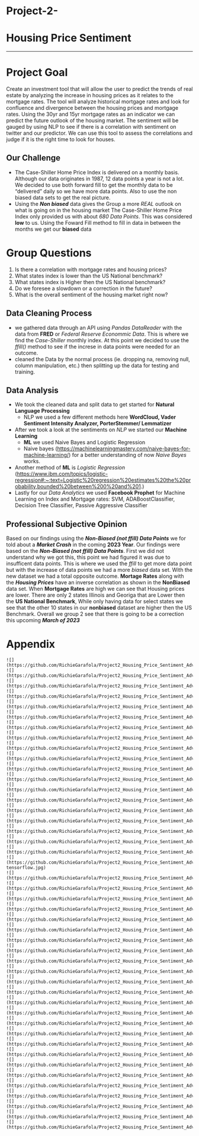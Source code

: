 # Project-2-
# Housing Price Sentiment
_________

# Project Goal 
Create an investment tool that will allow the user to predict the trends of real estate by analyzing the increase in housing prices as it relates to the mortgage rates. The tool will analyze historical mortgage rates and look for confluence and divergence between the housing prices and mortgage rates. Using the 30yr and 15yr mortgage rates as an indicator we can predict the future outlook of the housing market. The sentiment will be gauged by using NLP to see if there is a correlation with sentiment on twitter and our predictor. We can use this tool to assess the correlations and judge if it is the right time to look for houses.

## **Our Challenge**
- The Case-Shiller Home Price Index is delivered on a monthly basis. Although our data originates in 1987, 12 data points a year is not a lot. We decided to use both forward fill to get the monthly data to be “delivered” daily so we have more data points. Also to use the non biased data sets to get the real picture. 
- Using the ***Non biased*** data gives the Group a more _REAL_ outlook on what is going on in the housing market The Case-Shiller Home Price Index only provided us with about _680 Data Points_. This was considered **low** to us. Using the Foward Fill method to fill in data in between the months we get our **biased** data

# Group Questions
1. Is there a correlation with mortgage rates and housing prices?
2. What states index is lower than the US National benchmark?
3. What states index is Higher then the US National benchmark?
4. Do we foresee a slowdown or a correction in the future?
5. What is the overall sentiment of the housing market right now?

## Data Cleaning Process 

- we gathered data through an API using _Pandas DataReader_ with the data from **FRED** or _Federal Reserve Econommic Data_. This is where we find the *Case-Shiller* monthly index. At this point we decided to use the _ffill()_ method to see if the increse in data points were needed for an outcome. 
- cleaned the Data by the normal process (ie. dropping na, removing null, column manipulation, etc.) then splitting up the data for testing and training.

## Data Analysis

- We took the cleaned data and split data to get started for **Natural Language Processing** 
  - NLP we used a few different methods here **WordCloud, Vader Sentiment Intensity Analyzer, PorterStemmer/ Lemmatizer**
- After we took a look at the sentiments on _NLP_ we started our **Machine Learning**
   - **ML** we used Naive Bayes and Logistic Regression 
   - Naive bayes (https://machinelearningmastery.com/naive-bayes-for-machine-learning/) for a better understanding of now _Naive Bayes_ works.
- Another method of **ML** is _Logistic Regression_ (https://www.ibm.com/topics/logistic-regression#:~:text=Logistic%20regression%20estimates%20the%20probability,bounded%20between%200%20and%201.)
- Lastly for our _Data Analytics_ we used **Facebook Prophet** for Machine Learning on Index and Mortgage rates: SVM, ADABoostClassifier, Decision Tree Classifier, Passive Aggressive Classifier

## Professional Subjective Opinion
Based on our findings using the ***Non-Biased (not ffill) Data Points*** we for told about a ***Market Crash*** in the coming **2023 Year**.
Our findings were based on the ***Non-Biased (not ffill) Data Points***. First we did not understand why we got this, this point we had figured it was due to insufficent data points. This is where we used the _ffill_ to get more data point but with the increase of data points we had a more _biased_ data set. With the new dataset we had a total opposite outcome.
**Mortage Rates** along with the ___Housing Prices___ have an inverse correlation as shown in the **NonBiased** data set. When __Mortgage Rates__ are high we can see that Housing prices are lower.
There are only 2 states Illinois and Georiga that are Lower then the **US National Benchmark**, While only having data for select states we see that the other 10 states in our **nonbiased** dataset are higher then the US Benchmark. Overall we group 2 see that there is going to be a correction this upcoming ***March of 2023*** 




# Appendix

    ![](https://github.com/RichieGarafola/Project2_Housing_Price_Sentiment_Advisor/blob/main/Project%202/images/NONbiased_ny_prophet_prediction.png)
    ![](https://github.com/RichieGarafola/Project2_Housing_Price_Sentiment_Advisor/blob/main/Project%202/images/all_states_index.png)
    ![](https://github.com/RichieGarafola/Project2_Housing_Price_Sentiment_Advisor/blob/main/Project%202/images/biased__ada.png)
    ![](https://github.com/RichieGarafola/Project2_Housing_Price_Sentiment_Advisor/blob/main/Project%202/images/biased__ada_classification_report.png)
    ![](https://github.com/RichieGarafola/Project2_Housing_Price_Sentiment_Advisor/blob/main/Project%202/images/biased__decision_tree.png)
    ![](https://github.com/RichieGarafola/Project2_Housing_Price_Sentiment_Advisor/blob/main/Project%202/images/biased__lr_classification_report.png)
    ![](https://github.com/RichieGarafola/Project2_Housing_Price_Sentiment_Advisor/blob/main/Project%202/images/biased_mortgage15_forecast.png)
    ![](https://github.com/RichieGarafola/Project2_Housing_Price_Sentiment_Advisor/blob/main/Project%202/images/biased_mortgage30_forecast.png)
    ![](https://github.com/RichieGarafola/Project2_Housing_Price_Sentiment_Advisor/blob/main/Project%202/images/biased_ny_forecast.png)
    ![](https://github.com/RichieGarafola/Project2_Housing_Price_Sentiment_Advisor/blob/main/Project%202/images/biased_ny_prophet_prediction.png)
    ![](https://github.com/RichieGarafola/Project2_Housing_Price_Sentiment_Advisor/blob/main/Project%202/images/biased_passive_aggressive_classification_report.png)
    ![](https://github.com/RichieGarafola/Project2_Housing_Price_Sentiment_Advisor/blob/main/Project%202/images/biased_passive_aggressive_train_test_scores.png)
    ![](https://github.com/RichieGarafola/Project2_Housing_Price_Sentiment_Advisor/blob/main/Project%202/images/biased_usa_forecast.png)
    ![](https://github.com/RichieGarafola/Project2_Housing_Price_Sentiment_Advisor/blob/main/Project%202/images/biased_usa_prophet_prediction.png)
    ![](https://github.com/RichieGarafola/Project2_Housing_Price_Sentiment_Advisor/blob/main/Project%202/images/ca_vs_us_index.png)
    ![](https://github.com/RichieGarafola/Project2_Housing_Price_Sentiment_Advisor/blob/main/Project%202/images/data_cleaning.png)
    ![](https://github.com/RichieGarafola/Project2_Housing_Price_Sentiment_Advisor/blob/main/Project%202/images/fbprophet.png)
    ![](https://github.com/RichieGarafola/Project2_Housing_Price_Sentiment_Advisor/blob/main/Project%202/images/georgia_vs_us_index.png)
    ![](https://github.com/RichieGarafola/Project2_Housing_Price_Sentiment_Advisor/blob/main/Project%202/images/housingmarket_mortgagerates_wordcloud.png)
    ![](https://github.com/RichieGarafola/Project2_Housing_Price_Sentiment_Advisor/blob/main/Project%202/images/keras-tensorflow.jpg)
    ![](https://github.com/RichieGarafola/Project2_Housing_Price_Sentiment_Advisor/blob/main/Project%202/images/linear_sequence_15year.png)
    ![](https://github.com/RichieGarafola/Project2_Housing_Price_Sentiment_Advisor/blob/main/Project%202/images/linear_sequence_30year.png)
    ![](https://github.com/RichieGarafola/Project2_Housing_Price_Sentiment_Advisor/blob/main/Project%202/images/logistic_regression_twitter%20sentiment.png)
    ![](https://github.com/RichieGarafola/Project2_Housing_Price_Sentiment_Advisor/blob/main/Project%202/images/more_expensie_than_us_index.png)
    ![](https://github.com/RichieGarafola/Project2_Housing_Price_Sentiment_Advisor/blob/main/Project%202/images/naive_bayes_complementNB_twitter%20sentiment.png)
    ![](https://github.com/RichieGarafola/Project2_Housing_Price_Sentiment_Advisor/blob/main/Project%202/images/naive_bayes_multinominalNB_twitter%20sentiment.png)
    ![](https://github.com/RichieGarafola/Project2_Housing_Price_Sentiment_Advisor/blob/main/Project%202/images/nltk.png)
    ![](https://github.com/RichieGarafola/Project2_Housing_Price_Sentiment_Advisor/blob/main/Project%202/images/non_biased_passive_aggressive_classification_report.png)
    ![](https://github.com/RichieGarafola/Project2_Housing_Price_Sentiment_Advisor/blob/main/Project%202/images/non_biased_passive_aggressive_train_test_scores.png)
    ![](https://github.com/RichieGarafola/Project2_Housing_Price_Sentiment_Advisor/blob/main/Project%202/images/nonbiased__ada.png)
    ![](https://github.com/RichieGarafola/Project2_Housing_Price_Sentiment_Advisor/blob/main/Project%202/images/nonbiased__ada_classification_report.png)
    ![](https://github.com/RichieGarafola/Project2_Housing_Price_Sentiment_Advisor/blob/main/Project%202/images/nonbiased__decision_tree.png)
    ![](https://github.com/RichieGarafola/Project2_Housing_Price_Sentiment_Advisor/blob/main/Project%202/images/nonbiased__lr_classification_report.png)
    ![](https://github.com/RichieGarafola/Project2_Housing_Price_Sentiment_Advisor/blob/main/Project%202/images/nonbiased_mortgage15_forecast.png)
    ![](https://github.com/RichieGarafola/Project2_Housing_Price_Sentiment_Advisor/blob/main/Project%202/images/nonbiased_mortgage30_forecast.png)
    ![](https://github.com/RichieGarafola/Project2_Housing_Price_Sentiment_Advisor/blob/main/Project%202/images/nonbiased_ny_forecast.png)
    ![](https://github.com/RichieGarafola/Project2_Housing_Price_Sentiment_Advisor/blob/main/Project%202/images/nonbiased_svm.png)
    ![](https://github.com/RichieGarafola/Project2_Housing_Price_Sentiment_Advisor/blob/main/Project%202/images/nonbiased_svm_classification_report.png)
    ![](https://github.com/RichieGarafola/Project2_Housing_Price_Sentiment_Advisor/blob/main/Project%202/images/nonbiased_usa_forecast.png)
    ![](https://github.com/RichieGarafola/Project2_Housing_Price_Sentiment_Advisor/blob/main/Project%202/images/ny_vs_us_index.png)
    ![](https://github.com/RichieGarafola/Project2_Housing_Price_Sentiment_Advisor/blob/main/Project%202/images/prophet.png)
    ![](https://github.com/RichieGarafola/Project2_Housing_Price_Sentiment_Advisor/blob/main/Project%202/images/sentiment_analysis_piechart.png)
    ![](https://github.com/RichieGarafola/Project2_Housing_Price_Sentiment_Advisor/blob/main/Project%202/images/sklearn.png)
    ![](https://github.com/RichieGarafola/Project2_Housing_Price_Sentiment_Advisor/blob/main/Project%202/images/stock_houses.jpg)
    ![](https://github.com/RichieGarafola/Project2_Housing_Price_Sentiment_Advisor/blob/main/Project%202/images/usa_index_forecast.png)
    
    
